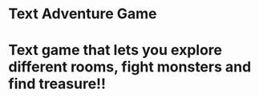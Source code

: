 # Text Adventure Game

# Text game that lets you explore different rooms, fight monsters and find treasure!!
